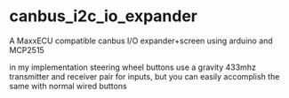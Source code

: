 # canbus_i2c_io_expander
 A MaxxECU compatible canbus I/O expander+screen using arduino and MCP2515

in my implementation steering wheel buttons use a gravity 433mhz transmitter and receiver pair for inputs, but you can easily accomplish the same with normal wired buttons